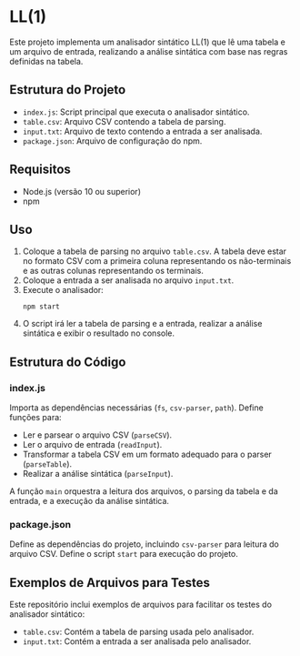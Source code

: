 <!DOCTYPE html>
<html lang="en">
<head>
    <meta charset="UTF-8">
    <meta name="viewport" content="width=device-width, initial-scale=1.0">
    
</head>
<body>
    <div class="container">
        <h1>LL(1)</h1>
        <p>Este projeto implementa um analisador sintático LL(1) que lê uma tabela e um arquivo de entrada, realizando a análise sintática com base nas regras definidas na tabela.</p>

<h2>Estrutura do Projeto</h2>
        <ul>
            <li><code>index.js</code>: Script principal que executa o analisador sintático.</li>
            <li><code>table.csv</code>: Arquivo CSV contendo a tabela de parsing.</li>
            <li><code>input.txt</code>: Arquivo de texto contendo a entrada a ser analisada.</li>
            <li><code>package.json</code>: Arquivo de configuração do npm.</li>
        </ul>

<h2>Requisitos</h2>
        <ul>
            <li>Node.js (versão 10 ou superior)</li>
            <li>npm</li>
        </ul>

<h2>Uso</h2>
        <ol>
            <li>Coloque a tabela de parsing no arquivo <code>table.csv</code>. A tabela deve estar no formato CSV com a primeira coluna representando os não-terminais e as outras colunas representando os terminais.</li>
            <li>Coloque a entrada a ser analisada no arquivo <code>input.txt</code>.</li>
            <li>Execute o analisador:
                <pre><code>npm start</code></pre>
            </li>
            <li>O script irá ler a tabela de parsing e a entrada, realizar a análise sintática e exibir o resultado no console.</li>
        </ol>

<h2>Estrutura do Código</h2>
        <h3>index.js</h3>
        <p>Importa as dependências necessárias (<code>fs</code>, <code>csv-parser</code>, <code>path</code>). Define funções para:</p>
        <ul>
            <li>Ler e parsear o arquivo CSV (<code>parseCSV</code>).</li>
            <li>Ler o arquivo de entrada (<code>readInput</code>).</li>
            <li>Transformar a tabela CSV em um formato adequado para o parser (<code>parseTable</code>).</li>
            <li>Realizar a análise sintática (<code>parseInput</code>).</li>
        </ul>
        <p>A função <code>main</code> orquestra a leitura dos arquivos, o parsing da tabela e da entrada, e a execução da análise sintática.</p>

<h3>package.json</h3>
        <p>Define as dependências do projeto, incluindo <code>csv-parser</code> para leitura do arquivo CSV. Define o script <code>start</code> para execução do projeto.</p>

<h2>Exemplos de Arquivos para Testes</h2>
        <p>Este repositório inclui exemplos de arquivos para facilitar os testes do analisador sintático:</p>
        <ul>
            <li><code>table.csv</code>: Contém a tabela de parsing usada pelo analisador.</li>
            <li><code>input.txt</code>: Contém a entrada a ser analisada pelo analisador.</li>
        </ul>
    </div>
</body>
</html>
